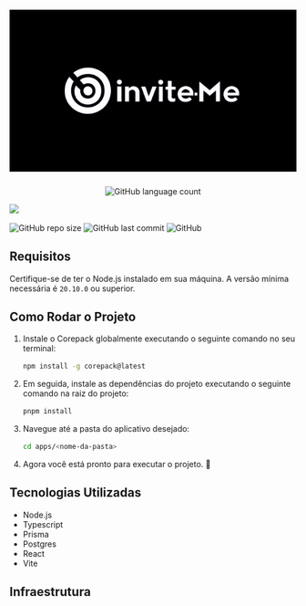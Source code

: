 <h1 align="center">
    <a href="#">
        <img src="./.github/docs/logo.png" />
    </a>
</h1>


<p align="center">
<img alt="GitHub language count" src="https://img.shields.io/github/languages/count/swxtz/athenas?style=flat-square">

[![](https://tokei.rs/b1/github/XAMPPRocky/tokei)](https://github.com/swxtz/athenas)

<img alt="GitHub repo size" src="https://img.shields.io/github/languages/code-size/swxtz/athenas?style=flat-square">

<img alt="GitHub last commit" src="https://img.shields.io/github/last-commit/swxtz/athenas?style=flat-square">

<img alt="GitHub" src="https://img.shields.io/github/license/swxtz/athenas?style=flat-square">
</p>

## Requisitos

Certifique-se de ter o Node.js instalado em sua máquina. A versão mínima necessária é `20.10.0` ou superior.

## Como Rodar o Projeto

1. Instale o Corepack globalmente executando o seguinte comando no seu terminal:

    ```bash
    npm install -g corepack@latest
    ```

2. Em seguida, instale as dependências do projeto executando o seguinte comando na raiz do projeto:

    ```bash
    pnpm install
    ```

3. Navegue até a pasta do aplicativo desejado:

    ```bash
    cd apps/<nome-da-pasta>
    ```

4. Agora você está pronto para executar o projeto. 🚀

## Tecnologias Utilizadas

- Node.js
- Typescript
- Prisma
- Postgres
- React
- Vite

## Infraestrutura

<!-- - [Inserir informações sobre a infraestrutura utilizada, como serviços de hospedagem, banco de dados, entre outros.]  -->